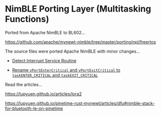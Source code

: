 # NimBLE Porting Layer (Multitasking Functions)

Ported from Apache NimBLE to BL602...

https://github.com/apache/mynewt-nimble/tree/master/porting/npl/freertos

The source files were ported Apache NimBLE with minor changes...

-   [Detect Interrupt Service Routine](https://github.com/lupyuen/bl_iot_sdk/commit/72e2cb44a40f9faf91c87ee8d421ed8eb4adb571#diff-c13b2cc976e41c4bc4d3fd967aefc40cccfb76bc14c7210001f675f371a14818)

-   [Rename `vPortEnterCritical` and `vPortExitCritical` to `taskENTER_CRITICAL` and `taskEXIT_CRITICAL`](https://github.com/lupyuen/bl_iot_sdk/commit/41a07867dceb5541439ff3f05129941647b9341f#diff-c13b2cc976e41c4bc4d3fd967aefc40cccfb76bc14c7210001f675f371a14818)

Read the articles...

https://lupyuen.github.io/articles/lora2

https://lupyuen.github.io/pinetime-rust-mynewt/articles/dfu#nimble-stack-for-bluetooth-le-on-pinetime

